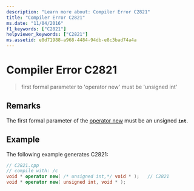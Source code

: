 ```yaml
---
description: "Learn more about: Compiler Error C2821"
title: "Compiler Error C2821"
ms.date: "11/04/2016"
f1_keywords: ["C2821"]
helpviewer_keywords: ["C2821"]
ms.assetid: e8d71988-a968-4484-94db-e8c3bad74a4a
---
```

# Compiler Error C2821

> first formal parameter to 'operator new' must be 'unsigned int'

## Remarks

The first formal parameter of the [operator new](../../standard-library/new-operators.md#op_new) must be an unsigned **`int`**.

## Example

The following example generates C2821:

```cpp
// C2821.cpp
// compile with: /c
void * operator new( /* unsigned int,*/ void * );   // C2821
void * operator new( unsigned int, void * );
```
